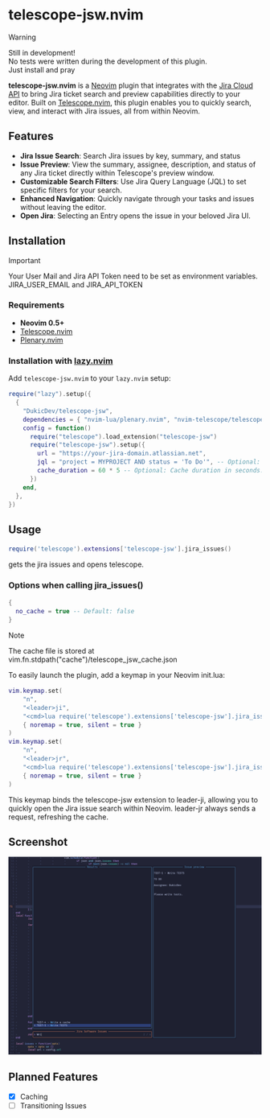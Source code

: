 # telescope-jsw.nvim

> [!WARNING]
> Still in development! \
> No tests were written during the development of this plugin. \
> Just install and pray

**telescope-jsw.nvim** is a [Neovim](https://neovim.io) plugin that integrates with the [Jira Cloud API](https://developer.atlassian.com/cloud/jira/platform/rest/v3/intro/#version) to bring Jira ticket search and preview capabilities directly to your editor. Built on [Telescope.nvim](https://github.com/nvim-telescope/telescope.nvim), this plugin enables you to quickly search, view, and interact with Jira issues, all from within Neovim.

## Features

- **Jira Issue Search**: Search Jira issues by key, summary, and status
- **Issue Preview**: View the summary, assignee, description, and status of any Jira ticket directly within Telescope's preview window.
- **Customizable Search Filters**: Use Jira Query Language (JQL) to set specific filters for your search.
- **Enhanced Navigation**: Quickly navigate through your tasks and issues without leaving the editor.
- **Open Jira**: Selecting an Entry opens the issue in your beloved Jira UI.


## Installation

>[!IMPORTANT]
>Your User Mail and Jira API Token need to be set as environment variables. \
>JIRA_USER_EMAIL and JIRA_API_TOKEN

### Requirements

- **Neovim 0.5+**
- [Telescope.nvim](https://github.com/nvim-telescope/telescope.nvim)
- [Plenary.nvim](https://github.com/nvim-lua/plenary.nvim)

### Installation with [lazy.nvim](https://github.com/folke/lazy.nvim)

Add `telescope-jsw.nvim` to your `lazy.nvim` setup:

```lua
require("lazy").setup({
  {
    "DukicDev/telescope-jsw",
    dependencies = { "nvim-lua/plenary.nvim", "nvim-telescope/telescope.nvim" },
    config = function()
      require("telescope").load_extension("telescope-jsw")
      require("telescope-jsw").setup({
        url = "https://your-jira-domain.atlassian.net",
        jql = "project = MYPROJECT AND status = 'To Do'", -- Optional: Set default JQL filter, otherwise "assignee = currentUser() and Status != Done" is used
        cache_duration = 60 * 5 -- Optional: Cache duration in seconds. Default is 60*10 (10min)
      })
    end,
  },
})
```


## Usage
```lua
require('telescope').extensions['telescope-jsw'].jira_issues()
```
gets the jira issues and opens telescope. 

### Options when calling jira_issues()
```lua
{
  no_cache = true -- Default: false
}
```
>[!NOTE]
>The cache file is stored at vim.fn.stdpath("cache")/telescope_jsw_cache.json

To easily launch the plugin, add a keymap in your Neovim init.lua:
```lua
vim.keymap.set(
    "n",
    "<leader>ji",
    "<cmd>lua require('telescope').extensions['telescope-jsw'].jira_issues()<CR>",
    { noremap = true, silent = true }
)
vim.keymap.set(
    "n",
    "<leader>jr",
    "<cmd>lua require('telescope').extensions['telescope-jsw'].jira_issues({no_cache = true})<CR>",
    { noremap = true, silent = true }
)
```
This keymap binds the telescope-jsw extension to leader-ji, allowing you to quickly open the Jira issue search within Neovim. leader-jr always sends a request, refreshing the cache.



## Screenshot
![Screenshot](assets/Screenshot.png?raw=true)

## Planned Features
- [x] Caching
- [ ] Transitioning Issues
